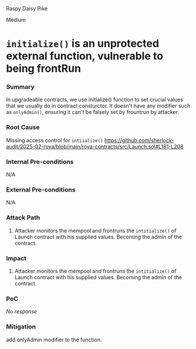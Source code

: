 Raspy Daisy Pike

Medium

# `initialize()` is an unprotected external function, vulnerable to being frontRun

### Summary

In upgradeable contracts, we use initialize() function to set crucial values that we usually do in contract consturctor.
It doesn't have any modifier such as `onlyAdmin()`, ensuring it can't be falsely set by frountrun by attacker.

### Root Cause

Missing access control for `intiialize()` https://github.com/sherlock-audit/2025-02-rova/blob/main/rova-contracts/src/Launch.sol#L181-L208

### Internal Pre-conditions

N/A

### External Pre-conditions

N/A

### Attack Path

1. Attacker monitors the mempool and frontruns the  `intitialize()` of Launch contract with his supplied values. Becoming the admin of the contract. 

### Impact

1. Attacker monitors the mempool and frontruns the  `intitialize()` of Launch contract with his supplied values. Becoming the admin of the contract. 

### PoC

_No response_

### Mitigation

add onlyAdmin modifier to the function.
